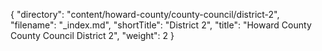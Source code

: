 {
  "directory": "content/howard-county/county-council/district-2",
  "filename": "_index.md",
  "shortTitle": "District 2",
  "title": "Howard County County Council District 2",
  "weight": 2
}
